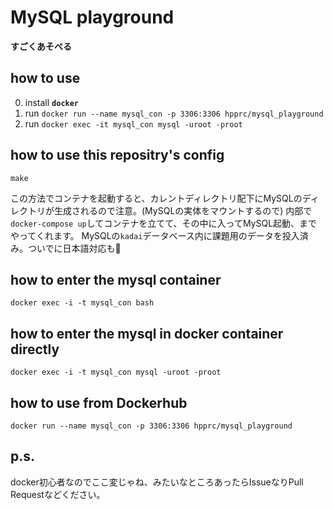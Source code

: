 # MySQL playground

**すごくあそべる**

## how to use

0. install **`docker`**
1. run `docker run --name mysql_con -p 3306:3306 hpprc/mysql_playground`
2. run `docker exec -it mysql_con mysql -uroot -proot`

## how to use this repositry's config
```
make
```

この方法でコンテナを起動すると、カレントディレクトリ配下にMySQLのディレクトリが生成されるので注意。(MySQLの実体をマウントするので)
内部で`docker-compose up`してコンテナを立てて、その中に入ってMySQL起動、までやってくれます。
MySQLの`kadai`データベース内に課題用のデータを投入済み。ついでに日本語対応も👴

## how to enter the mysql container
```
docker exec -i -t mysql_con bash
```

## how to enter the mysql in docker container directly
```
docker exec -i -t mysql_con mysql -uroot -proot
```

## how to use from Dockerhub
```
docker run --name mysql_con -p 3306:3306 hpprc/mysql_playground
```


## p.s.

docker初心者なのでここ変じゃね、みたいなところあったらIssueなりPull Requestなどください。
